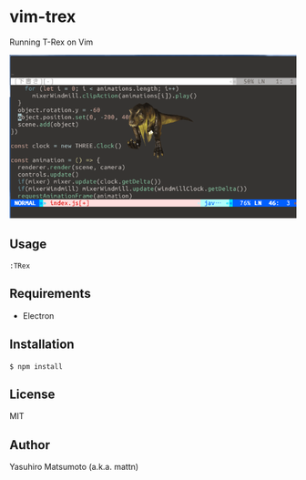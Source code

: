 # vim-trex

Running T-Rex on Vim

![TREx](https://raw.githubusercontent.com/mattn/vim-trex/master/screenshot.gif)

## Usage

```
:TRex
```

## Requirements

* Electron

## Installation

```
$ npm install
```

## License

MIT

## Author

Yasuhiro Matsumoto (a.k.a. mattn)
